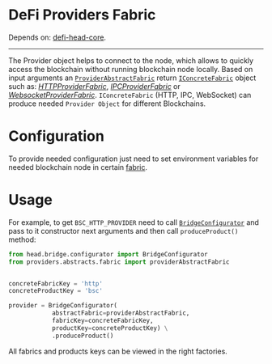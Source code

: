# DeFi Providers Fabric

Depends on: [defi-head-core](https://github.com/e183b796621afbf902067460/defi-head-core).

---
The Provider object helps to connect to the node, which allows to quickly access the blockchain without running blockchain node locally. Based on input arguments an [`ProviderAbstractFabric`](https://github.com/e183b796621afbf902067460/defi-providers-fabric/blob/master/providers/abstracts/fabric.py) return [`IConcreteFabric`](https://github.com/e183b796621afbf902067460/defi-head-core/blob/master/head/interfaces/fabrics/interface.py) object such as: [*HTTPProviderFabric*](https://github.com/e183b796621afbf902067460/defi-providers-fabric/blob/master/providers/fabrics/http/fabric.py), [*IPCProviderFabric*](https://github.com/e183b796621afbf902067460/defi-providers-fabric/blob/master/providers/fabrics/ipc/fabric.py) or [*WebsocketProviderFabric*](https://github.com/e183b796621afbf902067460/defi-providers-fabric/blob/master/providers/fabrics/websocket/fabric.py).
`IConcreteFabric` (HTTP, IPC, WebSocket) can produce needed `Provider Object` for different Blockchains.

# Configuration
To provide needed configuration just need to set environment variables for needed blockchain node in certain [fabric](https://github.com/e183b796621afbf902067460/defi-providers-fabric/tree/master/providers/fabrics).

# Usage
For example, to get `BSC_HTTP_PROVIDER` need to call [`BridgeConfigurator`](https://github.com/e183b796621afbf902067460/defi-head-core/blob/master/head/bridge/configurator.py) and pass to it constructor next arguments and then call `produceProduct()` method:
```python
from head.bridge.configurator import BridgeConfigurator
from providers.abstracts.fabric import providerAbstractFabric


concreteFabricKey = 'http'
concreteProductKey = 'bsc'

provider = BridgeConfigurator(
            abstractFabric=providerAbstractFabric,
            fabricKey=concreteFabricKey,
            productKey=concreteProductKey) \
            .produceProduct()
```

All fabrics and products keys can be viewed in the right factories.
